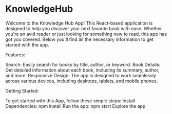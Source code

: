 # KnowledgeHub
Welcome to the Knowledge Hub App! This React-based application is designed to help you discover your next favorite book with ease. Whether you're an avid reader or just looking for something new to read, this app has got you covered. Below you'll find all the necessary information to get started with the app.

Features:

Search: Easily search for books by title, author, or keyword.
Book Details: Get detailed information about each book, including its summary, author, and more.
Responsive Design: The app is designed to work seamlessly across various devices, including desktops, tablets, and mobile phones.

Getting Started:

To get started with this App, follow these simple steps:
Install Dependencies: npm install
Run the app: npm start
Explore the app
